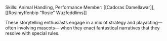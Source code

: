 Skills: Animal Handling, Performance
Member: [[Cadoras Damellawar]], [[Rosimyffenbip “Rosie” Wuzfeddlims]]

These storytelling enthusiasts engage in a mix of strategy and playacting—often involving mascots— when they enact fantastical narratives that they resolve with special rules.